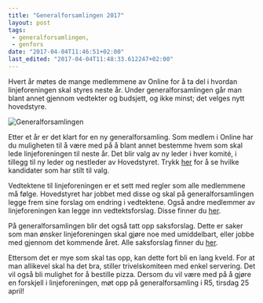 ```yaml
---
title: "Generalforsamlingen 2017"
layout: post
tags: 
 - generalforsamlingen,
 - genfors
date: "2017-04-04T11:46:51+02:00"
last_edited: "2017-04-04T11:48:33.612247+02:00"
---
```

Hvert år møtes de mange medlemmene av Online for å ta del i hvordan linjeforeningen skal styres neste år. Under generalforsamlingen går man blant annet gjennom vedtekter og budsjett, og ikke minst; det velges nytt hovedstyre.

![Generalforsamlingen](https://online.ntnu.no/media/images/responsive/1cc64505-a4b2-4bc4-9b6b-dd71239acd98.jpeg)

Etter et år er det klart for en ny generalforsamling. Som medlem i Online har du muligheten til å være med på å blant annet bestemme hvem som skal lede linjeforeningen til neste år. Det blir valg av ny leder i hver komité, i tillegg til ny leder og nestleder av Hovedstyret. Trykk [her](https://online.ntnu.no/wiki/online/generalforsamlingen/2017/valg/) for å se hvilke kandidater som har stilt til valg. 

Vedtektene til linjeforeningen er et sett med regler som alle medlemmene må følge. Hovedstyret har jobbet med disse og skal på generalforsamlingen legge frem sine forslag om endring i vedtektene. Også andre medlemmer av linjeforeningen kan legge inn vedtektsforslag. Disse finner du [her](https://online.ntnu.no/wiki/online/generalforsamlingen/2017/vedtekstforslag/).

På generalforsamlingen blir det også tatt opp saksforslag. Dette er saker som man ønsker linjeforeningen skal gjøre noe med umiddelbart, eller jobbe med gjennom det kommende året. Alle saksforslag finner du [her](https://online.ntnu.no/wiki/online/generalforsamlingen/2017/saksforslag/).

Ettersom det er mye som skal tas opp, kan dette fort bli en lang kveld. For at man allikevel skal ha det bra, stiller trivelskomiteen med enkel servering. Det vil også bli mulighet for å bestille pizza. Dersom du vil være med på å gjøre en forskjell i linjeforeningen, møt opp på generalforsamling i R5, tirsdag 25 april!